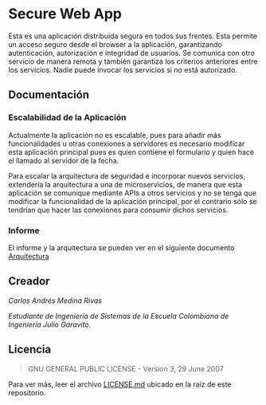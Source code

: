 # Secure Web App

Esta es una aplicación distribuida segura en todos sus frentes. Esta permite un acceso seguro desde el browser a la aplicación, garantizando autenticación, autorización e integridad de usuarios. Se comunica con otro servicio de manera remota y también garantiza los criterios anteriores entre los servicios. Nadie puede invocar los servicios si no está autorizado.

## Documentación

### Escalabilidad de la Aplicación

Actualmente la aplicación no es escalable, pues para añadir más funcionalidades u otras conexiones a servidores es necesario modificar esta aplicación principal pues es quien contiene el formulario y quien hace el llamado al servidor de la fecha.

Para escalar la arquitectura de seguridad e incorporar nuevos servicios, extendería la arquitectura a una de microservicios, de manera que esta aplicación se comunique mediante APIs a otros servicios y no se tenga que modificar la funcionalidad de la aplicación principal, por el contrario sólo se tendrían que hacer las conexiones para consumir dichos servicios. 

### Informe

El informe y la arquitectura se pueden ver en el siguiente documento [Arquitectura](InformeDeArquitectura.pdf)

## Creador

*Carlos Andrés Medina Rivas*

*Estudiante de Ingeniería de Sistemas de la Escuela Colombiana de Ingeniería Julio Garavito.*

## Licencia

> GNU GENERAL PUBLIC LICENSE - Version 3, 29 June 2007

Para ver más, leer el archivo [LICENSE.md](LICENSE.md) ubicado en la raíz de este repositorio.